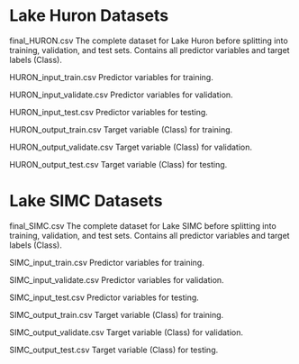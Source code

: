 # Lake Huron Datasets

final_HURON.csv	The complete dataset for Lake Huron before splitting into training, validation, and test sets. Contains all predictor variables and target labels (Class).

HURON_input_train.csv	Predictor variables for training.

HURON_input_validate.csv	Predictor variables for validation.

HURON_input_test.csv	Predictor variables for testing.

HURON_output_train.csv	Target variable (Class) for training.

HURON_output_validate.csv	Target variable (Class) for validation.

HURON_output_test.csv	Target variable (Class) for testing.

# Lake SIMC Datasets

final_SIMC.csv	The complete dataset for Lake SIMC before splitting into training, validation, and test sets. Contains all predictor variables and target labels (Class).

SIMC_input_train.csv	Predictor variables for training.

SIMC_input_validate.csv	Predictor variables for validation.

SIMC_input_test.csv	Predictor variables for testing.

SIMC_output_train.csv	Target variable (Class) for training.

SIMC_output_validate.csv	Target variable (Class) for validation.

SIMC_output_test.csv	Target variable (Class) for testing.

